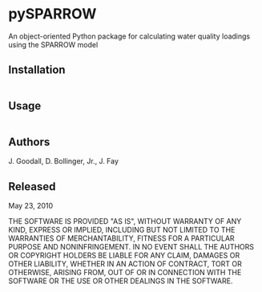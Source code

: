 # pySPARROW

An object-oriented Python package for calculating water quality loadings using the SPARROW model

## Installation

```shell

```

## Usage

```python

```

## Authors

J. Goodall, D. Bollinger, Jr., J. Fay

## Released

May 23, 2010

THE SOFTWARE IS PROVIDED "AS IS", WITHOUT WARRANTY OF ANY KIND, EXPRESS OR
IMPLIED, INCLUDING BUT NOT LIMITED TO THE WARRANTIES OF MERCHANTABILITY,
FITNESS FOR A PARTICULAR PURPOSE AND NONINFRINGEMENT. IN NO EVENT SHALL THE
AUTHORS OR COPYRIGHT HOLDERS BE LIABLE FOR ANY CLAIM, DAMAGES OR OTHER
LIABILITY, WHETHER IN AN ACTION OF CONTRACT, TORT OR OTHERWISE, ARISING FROM,
OUT OF OR IN CONNECTION WITH THE SOFTWARE OR THE USE OR OTHER DEALINGS IN
THE SOFTWARE.
